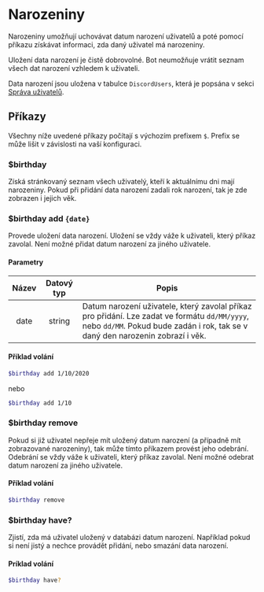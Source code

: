 # Narozeniny

Narozeniny umožňují uchovávat datum narození uživatelů a poté pomocí příkazu získávat informaci, zda daný uživatel má narozeniny.

Uložení data narození je čistě dobrovolné. Bot neumožňuje vrátit seznam všech dat narození vzhledem k uživateli.

Data narození jsou uložena v tabulce `DiscordUsers`, která je popsána v sekci [Správa uživatelů](../users).

## Příkazy

Všechny níže uvedené příkazy počítají s výchozím prefixem `$`. Prefix se může lišit v závislosti na vaší konfiguraci.

### $birthday

Získá stránkovaný seznam všech uživatelý, kteří k aktuálnímu dni mají narozeniny. Pokud při přidání data narození zadali rok narození, tak je zde zobrazen i jejich věk.

### $birthday add `{date}`

Provede uložení data narození. Uložení se vždy váže k uživateli, který příkaz zavolal. Není možné přidat datum narození za jiného uživatele.

#### Parametry

| Název | Datový typ | Popis                                                                                                                                                                           |
| :---: | :--------: | ------------------------------------------------------------------------------------------------------------------------------------------------------------------------------- |
| date  |   string   | Datum narození uživatele, který zavolal příkaz pro přidání. Lze zadat ve formátu `dd/MM/yyyy`, nebo `dd/MM`. Pokud bude zadán i rok, tak se v daný den narozenin zobrazí i věk. |

#### Příklad volání

```sh
$birthday add 1/10/2020
```

nebo

```sh
$birthday add 1/10
```

### $birthday remove

Pokud si již uživatel nepřeje mít uložený datum narození (a případně mít zobrazované narozeniny), tak může tímto příkazem provést jeho odebrání. Odebrání se vždy váže k uživateli, který příkaz zavolal. Není možné odebrat datum narození za jiného uživatele.

#### Příklad volání

```sh
$birthday remove
```

### $birthday have?

Zjistí, zda má uživatel uložený v databázi datum narození. Například pokud si není jistý a nechce provádět přidání, nebo smazání data narození.

#### Príklad volání

```sh
$birthday have?
```
